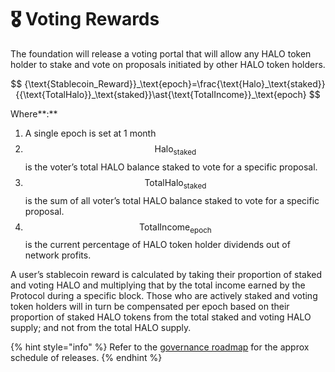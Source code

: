 # 🎖 Voting Rewards

The foundation will release a voting portal that will allow any HALO token holder to stake and vote on proposals initiated by other HALO token holders. 

$$
{\text{Stablecoin_Reward}}_\text{epoch}=\frac{\text{Halo}_\text{staked}}{{\text{TotalHalo}}_\text{staked}}\ast{\text{TotalIncome}}_\text{epoch}
$$

Where**:**

1. A single epoch is set at 1 month
2. $$\text{Halo}_\text{staked}$$ is the voter’s total HALO balance staked to vote for a specific proposal.
3. $$\text{TotalHalo}_\text{staked}$$is the sum of all voter’s total HALO balance staked to vote for a specific proposal.
4. $$\text{TotalIncome}_\text{epoch}$$is the current percentage of HALO token holder dividends out of network profits.

A user’s stablecoin reward is calculated by taking their proportion of staked and voting HALO and multiplying that by the total income earned by the Protocol during a specific block. Those who are actively staked and voting token holders will in turn be compensated per epoch based on their proportion of staked HALO tokens from the total staked and voting HALO supply; and not from the total HALO supply.

{% hint style="info" %}
Refer to the [governance roadmap](../roadmap/governance-roadmap.md) for the approx schedule of releases.
{% endhint %}


